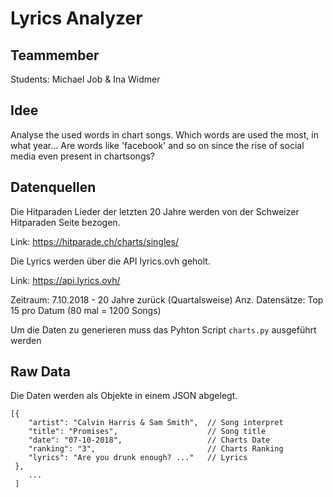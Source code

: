 # Lyrics Analyzer

## Teammember
Students: Michael Job & Ina Widmer

## Idee
Analyse the used words in chart songs.
Which words are used the most, in what year...
Are words like 'facebook' and so on since the rise of social media even present in chartsongs?


## Datenquellen
Die Hitparaden Lieder der letzten 20 Jahre werden von der Schweizer Hitparaden Seite bezogen.

Link: https://hitparade.ch/charts/singles/

Die Lyrics werden über die API lyrics.ovh geholt.  

Link: https://api.lyrics.ovh/

  
Zeitraum: 7.10.2018 - 20 Jahre zurück (Quartalsweise)
Anz. Datensätze: Top 15 pro Datum (80 mal = 1200 Songs)

Um die Daten zu generieren muss das Pyhton Script ```charts.py``` ausgeführt werden

## Raw Data
Die Daten werden als Objekte in einem JSON abgelegt. 

```
[{   
    "artist": "Calvin Harris & Sam Smith",  // Song interpret
    "title": "Promises",                    // Song title
    "date": "07-10-2018",                   // Charts Date
    "ranking": "3",                         // Charts Ranking
    "lyrics": "Are you drunk enough? ..."   // Lyrics
 }, 
    ...
 ]

